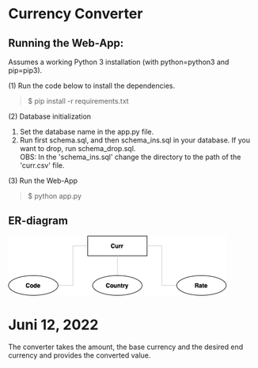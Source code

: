 # Currency Converter
## Running the Web-App:

Assumes a working Python 3 installation (with python=python3 and pip=pip3).

(1) Run the code below to install the dependencies.

>$ pip install -r requirements.txt

(2) Database initialization
1. Set the database name in the app.py file.
2. Run first schema.sql, and then schema_ins.sql in your database. If you want to drop, run schema_drop.sql. \
OBS: In the 'schema_ins.sql' change the directory to the path of the 'curr.csv' file.

(3) Run the Web-App
>$ python app.py

## ER-diagram

![alt text](https://github.com/Rasmushoy/currency_converter/blob/main/Er_Currency.png)


# Juni 12, 2022
The converter takes the amount, the base currency and the desired end currency and provides the converted value. 



